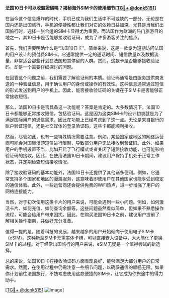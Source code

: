 **法国10日卡可以收驗證碼嗎？揭秘海外SIM卡的使用细节[[TG💪+ @donk5151](https://t.me/s/donk5151)]**

在当今这个信息爆炸的时代，手机已成为我们生活中不可或缺的一部分。无论是在国内还是出国旅行，手机的便捷性都让我们对它的依赖日益加深。尤其是当我们出国旅行时，选择一张合适的SIM卡显得尤为重要。而法国作为欧洲的热门旅游目的地之一，其10日卡是否能够接收验证码，成为了许多游客关注的焦点。

首先，我们需要明确什么是“法国10日卡”。简单来说，这是一款专为短期访问法国的用户设计的预付费SIM卡。它通常提供一定的通话时间、短信数量以及数据流量，非常适合那些计划在法国短暂停留的人群。然而，这款卡是否能够接收验证码，却是一个需要仔细探讨的问题。

在回答这个问题之前，我们需要了解验证码的本质。验证码通常是由服务提供商发送的一种验证信息，用于确认用户的身份或操作的有效性。这种信息通常通过短信的形式发送到用户的手机上。因此，能否接收验证码的关键在于SIM卡是否能够正常接收短信。

那么，法国10日卡是否具备这一功能呢？答案是肯定的。大多数情况下，法国10日卡都能够正常接收短信，包括验证码。这是因为这类SIM卡的设计初衷就是为了满足国际用户的通信需求，因此在功能上已经考虑到了这一点。无论是来自银行的账户验证短信，还是社交媒体的登录验证码，这些卡都能顺利接收。

然而，尽管如此，也有一些特殊情况需要注意。例如，某些国家或地区的网络运营商可能会对国际漫游短信进行限制，导致部分用户无法接收到验证码。此外，如果用户的手机设置不当，比如开启了飞行模式或者关闭了短信接收功能，也可能影响验证码的接收。因此，在使用法国10日卡期间，建议用户保持手机处于正常工作状态，并定期检查短信接收情况。

除了接收验证码的基本功能外，法国10日卡还提供了其他诸多便利。例如，它通常支持多个国家和地区的漫游服务，这意味着即使用户在其他国家也能享受到稳定的通信体验。此外，一些运营商还会提供免费的WiFi热点，进一步增强了用户的网络连接能力。

当然，对于初次使用这类卡片的用户来说，可能会遇到一些小问题。例如，如何激活卡片、如何充值、如何查询余额等。这些问题虽然看似简单，但如果不熟悉操作流程，可能会给用户带来困扰。因此，在购买法国10日卡之前，建议用户提前了解相关操作指南，并做好充分准备。

值得一提的是，随着科技的发展，越来越多的用户开始倾向于使用电子SIM卡（eSIM）。这种新型SIM卡无需实体卡槽，可以直接嵌入设备中，大大简化了更换SIM卡的过程。对于经常出国旅行的用户来说，eSIM无疑是一个值得尝试的新选择。

总的来说，法国10日卡在接收验证码方面表现良好，能够满足大部分用户的日常需求。然而，在使用过程中仍需注意一些细节问题，以确保通信的顺畅无阻。如果你计划前往法国旅行，不妨考虑使用这款便捷的SIM卡，让它成为你旅途中的得力助手。

[[TG💪+ @donk5151](https://t.me/s/donk5151) ![Image](https://i.postimg.cc/rwNCRYN7/Snipaste-2025-04-30-17-27-05.png)]